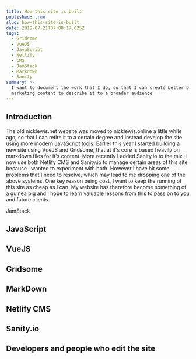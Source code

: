 ```yaml
---
title: How this site is built
published: true
slug: how-this-site-is-built
date: 2019-07-21T07:08:17.625Z
tags:
  - Gridsome
  - VueJS
  - JavaScript
  - Netlify
  - CMS
  - JamStack
  - Markdown
  - Sanity
summary: >-
  I want to document the work that I do, so that I can create better blog and
  marketing content to describe it to a broader audience
---
```

## Introduction

The old nicklewis.net website was moved to nicklewis.online a little while ago, so that I can retire it to a certain degree and instead develop the site using more modern JavaScript tools. Earlier this year I started building a new site using VueJS and Gridsome, that at it's core is based heavily on markdown files for it's content. More recently I added Sanity.io to the mix. I now use both Netlify CMS and Sanity.io to manage certain areas of this site because I wanted to experiment with both. However I have hit some problems that I need to resolve, which may lead to me dropping one of the above systems. One key reason being cost, I want to keep the running of this site as cheap as I can. My website has therefore become something of a guinea pig and I hope to learn valuable lessons from this to pass on to you and future clients.

JamStack

## JavaScript

## VueJS

## Gridsome

## MarkDown

## Netlify CMS

## Sanity.io

## Developers and people who edit the site
